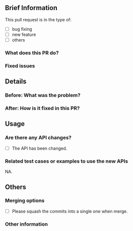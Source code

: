 <!-- Please fill in the following information to help us review your PR more efficiently. -->

## Brief Information

This pull request is in the type of:

- [ ] bug fixing
- [ ] new feature
- [ ] others

### What does this PR do?

<!-- USE ONCE SENTENCE TO DESCRIBE WHAT THIS PR DOES. -->

### Fixed issues

<!--
- #xxxx: ...
-->

## Details

### Before: What was the problem?

<!-- DESCRIBE THE BUG OR REQUIREMENT HERE. -->

<!-- ADD SCREENSHOT HERE IF APPLICABLE. -->

### After: How is it fixed in this PR?

<!-- THE RESULT AFTER FIXING AND A SIMPLE EXPLANATION ABOUT HOW IT IS FIXED. -->

<!-- ADD SCREENSHOT HERE IF APPLICABLE. -->

## Usage

### Are there any API changes?

- [ ] The API has been changed.

<!-- LIST THE API CHANGES HERE -->

### Related test cases or examples to use the new APIs

NA.

## Others

### Merging options

- [ ] Please squash the commits into a single one when merge.

### Other information

